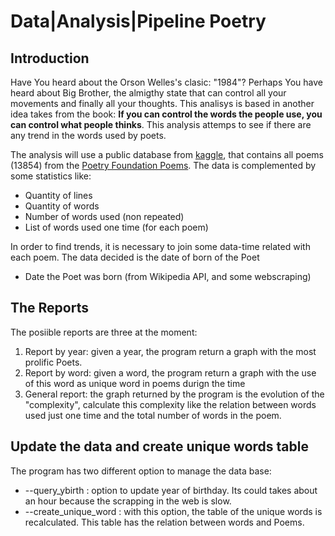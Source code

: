 # Data|Analysis|Pipeline Poetry

## Introduction

Have You heard about the Orson Welles's clasic: "1984"?  Perhaps You have heard about Big Brother, the almigthy state that can control all your movements and finally all your thoughts. This analisys is based in another idea takes from the book: **If you can control the words the people use, you can control what people thinks**. This analysis attemps to see if there are any trend in the words used by poets. 

The analysis will use a public database from [kaggle](https://www.kaggle.com/tgdivy/poetry-foundation-poems/data#PoetryFoundationData.csv), that contains all poems (13854) from the [Poetry Foundation Poems](https://www.poetryfoundation.org). The data is complemented by some statistics like:

- Quantity of lines
- Quantity of words
- Number of words used (non repeated)
- List of words used one time (for each poem)

In order to find trends, it is necessary to join some data-time related with each poem. The data decided is the date of born of the Poet 
- Date the Poet was born (from Wikipedia API, and some webscraping)

## The Reports

The posiible reports are three at the moment:

1. Report by year: given a year, the program return a graph with the most prolific Poets.
2. Report by word: given a word, the program return a graph with the use of this word as unique word in poems durign the time
3. General report: the graph returned by the program is the evolution of the "complexity", calculate this complexity like the relation between words used just one time and the total number of words in the poem.

## Update the data and create unique words table

The program has two different option to manage the data base:

* --query_ybirth 	: option to update year of birthday. Its could takes about an hour because the scrapping in the web is slow.
* --create_unique_word	: with this option, the table of the unique words is recalculated. This table has the relation between words and Poems. 




